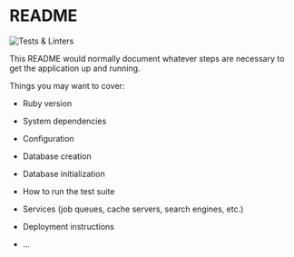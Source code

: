 # README

![Tests & Linters](https://github.com/fabianoleittes/visitors-api/workflows/Tests%20&%20Linters/badge.svg?branch=main)

This README would normally document whatever steps are necessary to get the
application up and running.

Things you may want to cover:

* Ruby version

* System dependencies

* Configuration

* Database creation

* Database initialization

* How to run the test suite

* Services (job queues, cache servers, search engines, etc.)

* Deployment instructions

* ...
